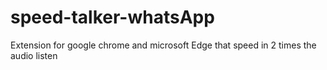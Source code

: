 # speed-talker-whatsApp

Extension for google chrome and microsoft Edge that speed in 2 times the audio listen
